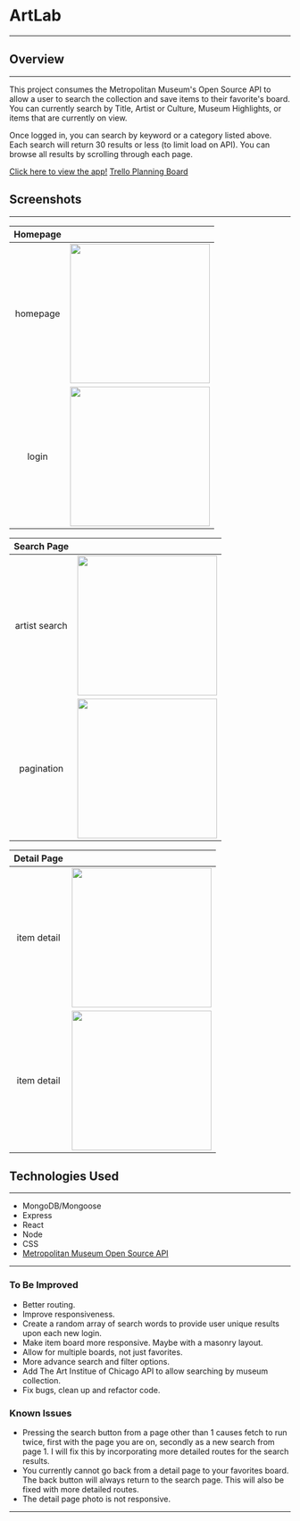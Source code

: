 # ArtLab
-----------
## Overview
-----------
This project consumes the Metropolitan Museum's Open Source API to allow a user to search the collection and save items to their favorite's board. You can currently search by Title, Artist or Culture, Museum Highlights, or items that are currently on view.

Once logged in, you can search by keyword or a category listed above. Each search will return 30 results or less (to limit load on API). You can browse all results by scrolling through each page.

[Click here to view the app!](https://artlab.herokuapp.com/)
[Trello Planning Board](https://trello.com/b/yvHVqPqk/art-lab-art-cart)

## Screenshots
---
|Homepage  |     |
|:------------------------:|:-------------:|
homepage | <img src="https://i.imgur.com/C6sLJt4.png" width="250">
login |  <img src="https://i.imgur.com/4gRT55Z.png" width="250">

|Search Page  |     |  
:-----------:|:----------:|
artist search | <img src="https://i.imgur.com/ujfB8EX.png" width="250"> 
pagination | <img src="https://i.imgur.com/2cQXnbr.png" width="250"> 

|Detail Page  |     |   
:-----------:|:----------:|
item detail | <img src="https://i.imgur.com/t0xA1Uz.png" width="250"> 
item detail | <img src="https://i.imgur.com/lKOzDqT.png" width="250"> 

## Technologies Used
---
- MongoDB/Mongoose
- Express
- React
- Node
- CSS
- [Metropolitan Museum Open Source API](https://metmuseum.github.io/)

---

### To Be Improved
- Better routing.
- Improve responsiveness.
- Create a random array of search words to provide user unique results upon each new login.
- Make item board more responsive. Maybe with a masonry layout.
- Allow for multiple boards, not just favorites.
- More advance search and filter options.
- Add The Art Institue of Chicago API to allow searching by museum collection.
- Fix bugs, clean up and refactor code.

### Known Issues
- Pressing the search button from a page other than 1 causes fetch to run twice, first with the page you are on, secondly as a new search from page 1. I will fix this by incorporating more detailed routes for the search results.
- You currently cannot go back from a detail page to your favorites board. The back button will always return to the search page. This will also be fixed with more detailed routes.
- The detail page photo is not responsive. 

---

